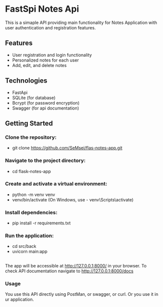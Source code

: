 # FastSpi Notes Api
This is a simaple API providing main functionality for Notes Application with user authentication and registration features.
## Features
* User registration and login functionality
* Personalized notes for each user
* Add, edit, and delete notes
## Technologies
* FastApi
* SQLite (for database)
* Bcrypt (for password encryption)
* Swagger (for api documentation)
## Getting Started
### Clone the repository:
* git clone https://github.com/SeMsei/flas-notes-app.git
### Navigate to the project directory:
* cd flask-notes-app
### Create and activate a virtual environment:
* python -m venv venv
* venv/bin/activate (On Windows, use - venv\Scripts\activate)
### Install dependencies:
* pip install -r requirements.txt
### Run the application:
* cd src/back
* uvicorn main:app
##
The app will be accessible at http://127.0.0.1:8000/ in your browser.
To check API documentation navigate to http://127.0.0.1:8000/docs

### Usage 
You use this API directly using PostMan, or swagger, or curl. Or you use it in ur application.
